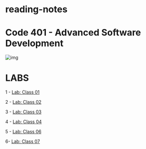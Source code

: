 # reading-notes




# Code 401 - Advanced Software Development

![img](https://encrypted-tbn0.gstatic.com/images?q=tbn:ANd9GcRoHz71Y0nhrsR3_TknySb4uTox7fsP3ViQ4A&usqp=CAU)


# LABS 
1 - [Lab: Class 01]()

2 - [Lab: Class 02](https://github.com/MURADALSHORMAN/basic-express-server-401/blob/main/README.md)

3 - [Lab: Class 03](https://github.com/MURADALSHORMAN/basic-api-server-401/blob/main/README.md)

4 - [Lab: Class 04](https://github.com/MURADALSHORMAN/api-server-lab4/blob/main/README.md)

5 - [Lab: Class 06](https://github.com/MURADALSHORMAN/basic-auth)

6- [Lab: Class 07](https://github.com/MURADALSHORMAN/bearer-auth-401)











